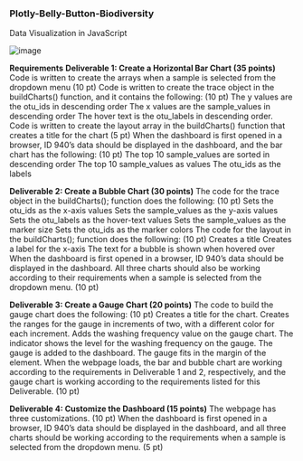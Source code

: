 ### Plotly-Belly-Button-Biodiversity
Data Visualization in JavaScript

![image](https://user-images.githubusercontent.com/115942978/218292340-b2c9f6f5-7d22-450b-829a-af21c674a3c0.png)

**Requirements**
**Deliverable 1: Create a Horizontal Bar Chart (35 points)**
Code is written to create the arrays when a sample is selected from the dropdown menu (10 pt)
Code is written to create the trace object in the buildCharts() function, and it contains the following: (10 pt)
The y values are the otu_ids in descending order
The x values are the sample_values in descending order
The hover text is the otu_labels in descending order.
Code is written to create the layout array in the buildCharts() function that creates a title for the chart (5 pt)
When the dashboard is first opened in a browser, ID 940’s data should be displayed in the dashboard, and the bar chart has the following: (10 pt)
The top 10 sample_values are sorted in descending order
The top 10 sample_values as values
The otu_ids as the labels

**Deliverable 2: Create a Bubble Chart (30 points)**
The code for the trace object in the buildCharts(); function does the following: (10 pt)
Sets the otu_ids as the x-axis values
Sets the sample_values as the y-axis values
Sets the otu_labels as the hover-text values
Sets the sample_values as the marker size
Sets the otu_ids as the marker colors
The code for the layout in the buildCharts(); function does the following: (10 pt)
Creates a title
Creates a label for the x-axis
The text for a bubble is shown when hovered over
When the dashboard is first opened in a browser, ID 940’s data should be displayed in the dashboard. All three charts should also be working according to their requirements when a sample is selected from the dropdown menu. (10 pt)

**Deliverable 3: Create a Gauge Chart (20 points)**
The code to build the gauge chart does the following: (10 pt)
Creates a title for the chart.
Creates the ranges for the gauge in increments of two, with a different color for each increment.
Adds the washing frequency value on the gauge chart.
The indicator shows the level for the washing frequency on the gauge.
The gauge is added to the dashboard.
The gauge fits in the margin of the element.
When the webpage loads, the bar and bubble chart are working according to the requirements in Deliverable 1 and 2, respectively, and the gauge chart is working according to the requirements listed for this Deliverable. (10 pt)

**Deliverable 4: Customize the Dashboard (15 points)**
The webpage has three customizations. (10 pt)
When the dashboard is first opened in a browser, ID 940’s data should be displayed in the dashboard, and all three charts should be working according to the requirements when a sample is selected from the dropdown menu. (5 pt)

